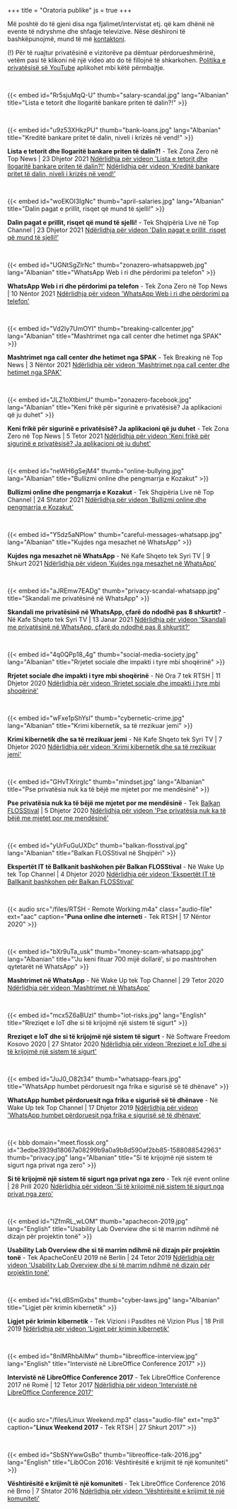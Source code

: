 +++
title = "Oratoria publike"
js = true
+++

Më poshtë do të gjeni disa nga fjalimet/intervistat etj. që kam dhënë në evente të ndryshme dhe shfaqje televizive. Nëse dëshironi të bashkëpunojmë, mund të më [kontaktoni](/about#kontakt).

(!) Për të ruajtur privatësinë e vizitorëve pa dëmtuar përdorueshmërinë, vetëm pasi të klikoni në një video ato do të fillojnë të shkarkohen. [Politika e privatësisë së YouTube](https://policies.google.com/privacy) aplikohet mbi këtë përmbajtje.

<br />

{{< embed id="Rr5sjuMqQ-U" thumb="salary-scandal.jpg" lang="Albanian" title="Lista e tetorit dhe llogaritë bankare priten të dalin?!" >}}

<br />

{{< embed id="u9z53XHkzPU" thumb="bank-loans.jpg" lang="Albanian" title="Kreditë bankare pritet të dalin, niveli i krizës në vend!" >}}

**Lista e tetorit dhe llogaritë bankare priten të dalin?!** - Tek Zona Zero në Top News | 23 Dhjetor 2021
<a class="nojs-video" href="https://www.youtube.com/watch?v=Rr5sjuMqQ-U" target="_blank" rel="noopener noreferrer" title="Lista e tetorit dhe llogaritë bankare priten të dalin?!">Ndërlidhja për videon 'Lista e tetorit dhe llogaritë bankare priten të dalin?!'</a>
<a class="nojs-video" href="https://www.youtube.com/watch?v=u9z53XHkzPU" target="_blank" rel="noopener noreferrer" title="Kreditë bankare pritet të dalin, niveli i krizës në vend!">Ndërlidhja për videon 'Kreditë bankare pritet të dalin, niveli i krizës në vend!'</a>

<br />

{{< embed id="woEKOI3IgNc" thumb="april-salaries.jpg" lang="Albanian" title="Dalin pagat e prillit, risqet që mund të sjelli!" >}}

**Dalin pagat e prillit, risqet që mund të sjelli!** - Tek Shqipëria Live në Top Channel | 23 Dhjetor 2021
<a class="nojs-video" href="https://www.youtube.com/watch?v=woEKOI3IgNc" target="_blank" rel="noopener noreferrer" title="Dalin pagat e prillit, risqet që mund të sjelli!">Ndërlidhja për videon 'Dalin pagat e prillit, risqet që mund të sjelli!'</a>

<br />

{{< embed id="UGNtSgZlrNc" thumb="zonazero-whatsappweb.jpg" lang="Albanian" title="WhatsApp Web i ri dhe përdorimi pa telefon" >}}

**WhatsApp Web i ri dhe përdorimi pa telefon** - Tek Zona Zero në Top News | 10 Nëntor 2021
<a class="nojs-video" href="https://www.youtube.com/watch?v=UGNtSgZlrNc" target="_blank" rel="noopener noreferrer" title="WhatsApp Web i ri dhe përdorimi pa telefon">Ndërlidhja për videon 'WhatsApp Web i ri dhe përdorimi pa telefon'</a>

<br />

{{< embed id="Vd2Iy7UmOYI" thumb="breaking-callcenter.jpg" lang="Albanian" title="Mashtrimet nga call center dhe hetimet nga SPAK" >}}

**Mashtrimet nga call center dhe hetimet nga SPAK** - Tek Breaking në Top News | 3 Nëntor 2021
<a class="nojs-video" href="https://www.youtube.com/watch?v=Vd2Iy7UmOYI" target="_blank" rel="noopener noreferrer" title="Mashtrimet nga call center dhe hetimet nga SPAK">Ndërlidhja për videon 'Mashtrimet nga call center dhe hetimet nga SPAK'</a>

<br />

{{< embed id="JLZ1oXtbimU" thumb="zonazero-facebook.jpg" lang="Albanian" title="Keni frikë për sigurinë e privatësisë? Ja aplikacioni që ju duhet" >}}

**Keni frikë për sigurinë e privatësisë? Ja aplikacioni që ju duhet** - Tek Zona Zero në Top News | 5 Tetor 2021
<a class="nojs-video" href="https://www.youtube.com/watch?v=JLZ1oXtbimU" target="_blank" rel="noopener noreferrer" title="Keni frikë për sigurinë e privatësisë? Ja aplikacioni që ju duhet">Ndërlidhja për videon 'Keni frikë për sigurinë e privatësisë? Ja aplikacioni që ju duhet'</a>

<br />

{{< embed id="neWH6gSejM4" thumb="online-bullying.jpg" lang="Albanian" title="Bullizmi online dhe pengmarrja e Kozakut" >}}

**Bullizmi online dhe pengmarrja e Kozakut** - Tek Shqipëria Live në Top Channel | 24 Shtator 2021
<a class="nojs-video" href="https://www.youtube.com/watch?v=neWH6gSejM4" target="_blank" rel="noopener noreferrer" title="Bullizmi online dhe pengmarrja e Kozakut">Ndërlidhja për videon 'Bullizmi online dhe pengmarrja e Kozakut'</a>

<br />

{{< embed id="Y5dz5aNPlow" thumb="careful-messages-whatsapp.jpg" lang="Albanian" title="Kujdes nga mesazhet në WhatsApp" >}}

**Kujdes nga mesazhet në WhatsApp** - Në Kafe Shqeto tek Syri TV | 9 Shkurt 2021
<a class="nojs-video" href="https://www.youtube.com/watch?v=Y5dz5aNPlow" target="_blank" rel="noopener noreferrer" title="Kujdes nga mesazhet në WhatsApp">Ndërlidhja për videon 'Kujdes nga mesazhet në WhatsApp'</a>

<br />

{{< embed id="aJREmw7EADg" thumb="privacy-scandal-whatsapp.jpg" title="Skandali me privatësinë në WhatsApp" >}}

**Skandali me privatësinë në WhatsApp, çfarë do ndodhë pas 8 shkurtit?** - Në Kafe Shqeto tek Syri TV | 13 Janar 2021
<a class="nojs-video" href="https://www.youtube.com/watch?v=aJREmw7EADg" target="_blank" rel="noopener noreferrer" title="Skandali me privatësinë në WhatsApp, çfarë do ndodhë pas 8 shkurtit?">Ndërlidhja për videon 'Skandali me privatësinë në WhatsApp, çfarë do ndodhë pas 8 shkurtit?'</a>

<br />

{{< embed id="4q0QPp18_4g" thumb="social-media-society.jpg" lang="Albanian" title="Rrjetet sociale dhe impakti i tyre mbi shoqërinë" >}}

**Rrjetet sociale dhe impakti i tyre mbi shoqërinë** - Në Ora 7 tek RTSH | 11 Dhjetor 2020
<a class="nojs-video" href="https://www.youtube.com/watch?v=4q0QPp18_4g" target="_blank" rel="noopener noreferrer" title="Rrjetet sociale dhe impakti i tyre mbi shoqërinë">Ndërlidhja për videon 'Rrjetet sociale dhe impakti i tyre mbi shoqërinë'</a>

<br />

{{< embed id="wFxe1pShYsI" thumb="cybernetic-crime.jpg" lang="Albanian" title="Krimi kibernetik, sa të rrezikuar jemi" >}}

**Krimi kibernetik dhe sa të rrezikuar jemi** - Në Kafe Shqeto tek Syri TV | 7 Dhjetor 2020
<a class="nojs-video" href="https://www.youtube.com/watch?v=wFxe1pShYsI" target="_blank" rel="noopener noreferrer" title="Krimi kibernetik dhe sa të rrezikuar jemi">Ndërlidhja për videon 'Krimi kibernetik dhe sa të rrezikuar jemi'</a>

<br />

{{< embed id="GHvTXrirgIc" thumb="mindset.jpg" lang="Albanian" title="Pse privatësia nuk ka të bëjë me mjetet por me mendësinë" >}}

**Pse privatësia nuk ka të bëjë me mjetet por me mendësinë** - Tek [Balkan FLOSStival](http://balkanflosstival.cc) | 5 Dhjetor 2020
<a class="nojs-video" href="https://www.youtube.com/watch?v=GHvTXrirgIc" target="_blank" rel="noopener noreferrer" title="Pse privatësia nuk ka të bëjë me mjetet por me mendësinë">Ndërlidhja për videon 'Pse privatësia nuk ka të bëjë me mjetet por me mendësinë'</a>

<br />

{{< embed id="yUrFuGuUXDc" thumb="balkan-flosstival.jpg" lang="Albanian" title="Balkan FLOSStival në Shqipëri" >}}

**Ekspertët IT të Ballkanit bashkohen për Balkan FLOSStival** - Në Wake Up tek Top Channel | 4 Dhjetor 2020
<a class="nojs-video" href="https://www.youtube.com/watch?v=yUrFuGuUXDc" target="_blank" rel="noopener noreferrer" title="Ekspertët IT të Ballkanit bashkohen për Balkan FLOSStival">Ndërlidhja për videon 'Ekspertët IT të Ballkanit bashkohen për Balkan FLOSStival'</a>

<br />

{{< audio src="/files/RTSH - Remote Working.m4a" class="audio-file" ext="aac" caption="**Puna online dhe interneti** - Tek RTSH | 17 Nëntor 2020" >}}

<br />

{{< embed id="bXr9uTa_usk" thumb="money-scam-whatsapp.jpg" lang="Albanian" title="'Ju keni fituar 700 mijë dollarë', si po mashtrohen qytetarët në WhatsApp" >}}

**Mashtrimet në WhatsApp** - Në Wake Up tek Top Channel | 29 Tetor 2020
<a class="nojs-video" href="https://www.youtube.com/watch?v=bXr9uTa_usk" target="_blank" rel="noopener noreferrer" title="Mashtrimet në WhatsApp">Ndërlidhja për videon 'Mashtrimet në WhatsApp'</a>

<br />

{{< embed id="mcx5Z6aBUzI" thumb="iot-risks.jpg" lang="English" title="Rreziqet e IoT dhe si të krijojmë një sistem të sigurt" >}}

**Rreziqet e IoT dhe si të krijojmë një sistem të sigurt** - Në Software Freedom Kosovo 2020 | 27 Shtator 2020
<a class="nojs-video" href="https://www.youtube.com/watch?v=mcx5Z6aBUzI" target="_blank" rel="noopener noreferrer" title="Rreziqet e IoT dhe si të krijojmë një sistem të sigurt">Ndërlidhja për videon 'Rreziqet e IoT dhe si të krijojmë një sistem të sigurt'</a>

<br />

{{< embed id="JuJ0_O82t34" thumb="whatsapp-fears.jpg" title="WhatsApp humbet përdoruesit nga frika e sigurisë së të dhënave" >}}

**WhatsApp humbet përdoruesit nga frika e sigurisë së të dhënave** - Në Wake Up tek Top Channel | 17 Dhjetor 2019
<a class="nojs-video" href="https://www.youtube.com/watch?v=JuJ0_O82t34" target="_blank" rel="noopener noreferrer" title="WhatsApp humbet përdoruesit nga frika e sigurisë së të dhënave">Ndërlidhja për videon 'WhatsApp humbet përdoruesit nga frika e sigurisë së të dhënave'</a>

<br />

{{< bbb domain="meet.flossk.org" id="3edbe3939d18067a08299b9a0a9b8d590af2bb85-1588088542963" thumb="privacy.jpg" lang="Albanian" title="Si të krijojmë një sistem të sigurt nga privat nga zero" >}}

**Si të krijojmë një sistem të sigurt nga privat nga zero** - Tek një event online | 28 Prill 2020
<a class="nojs-video" href="https://meet.flossk.org/playback/presentation/2.0/playback.html?meetingId=3edbe3939d18067a08299b9a0a9b8d590af2bb85-1588088542963&t=0m01s" target="_blank" rel="noopener noreferrer" title="Si të krijojmë një sistem të sigurt nga privat nga zero">Ndërlidhja për videon 'Si të krijojmë një sistem të sigurt nga privat nga zero'</a>

<br />

{{< embed id="IZfmRL_wLOM" thumb="apachecon-2019.jpg" lang="English" title="Usability Lab Overview dhe si të marrim ndihmë në dizajn për projektin tonë" >}}

**Usability Lab Overview dhe si të marrim ndihmë në dizajn për projektin tonë** - Tek ApacheConEU 2019 në Berlin | 24 Tetor 2019
<a class="nojs-video" href="https://www.youtube.com/watch?v=IZfmRL_wLOM" target="_blank" rel="noopener noreferrer" title="Usability Lab Overview dhe si të marrim ndihmë në dizajn për projektin tonë">Ndërlidhja për videon 'Usability Lab Overview dhe si të marrim ndihmë në dizajn për projektin tonë'</a>

<br />

{{< embed id="rkLdBSmGxbs" thumb="cyber-laws.jpg" lang="Albanian" title="Ligjet për krimin kibernetik" >}}

**Ligjet për krimin kibernetik** - Tek Vizioni i Pasdites në Vizion Plus | 18 Prill 2019
<a class="nojs-video" href="https://www.youtube.com/watch?v=rkLdBSmGxbs" target="_blank" rel="noopener noreferrer" title="Ligjet për krimin kibernetik">Ndërlidhja për videon 'Ligjet për krimin kibernetik'</a>

<br />

{{< embed id="8nIMRhbAIMw" thumb="libreoffice-interview.jpg" lang="English" title="Intervistë në LibreOffice Conference 2017" >}}

**Intervistë në LibreOffice Conference 2017** - Tek LibreOffice Conference 2017 në Romë | 12 Tetor 2017
<a class="nojs-video" href="https://www.youtube.com/watch?v=8nIMRhbAIMw" target="_blank" rel="noopener noreferrer" title="Intervistë në LibreOffice Conference 2017">Ndërlidhja për videon 'Intervistë në LibreOffice Conference 2017'</a>

<br />

{{< audio src="/files/Linux Weekend.mp3" class="audio-file" ext="mp3" caption="**Linux Weekend 2017** - Tek RTSH | 27 Shkurt 2017" >}}

<br />

{{< embed id="SbSNYwwGsBo" thumb="libreoffice-talk-2016.jpg" lang="English" title="LibOCon 2016: Vështirësitë e krijimit të një komuniteti" >}}

**Vështirësitë e krijimit të një komuniteti** - Tek LibreOffice Conference 2016 në Brno | 7 Shtator 2016
<a class="nojs-video" href="https://www.youtube.com/watch?v=SbSNYwwGsBo" target="_blank" rel="noopener noreferrer" title="Vështirësitë e krijimit të një komuniteti">Ndërlidhja për videon 'Vështirësitë e krijimit të një komuniteti'</a>
